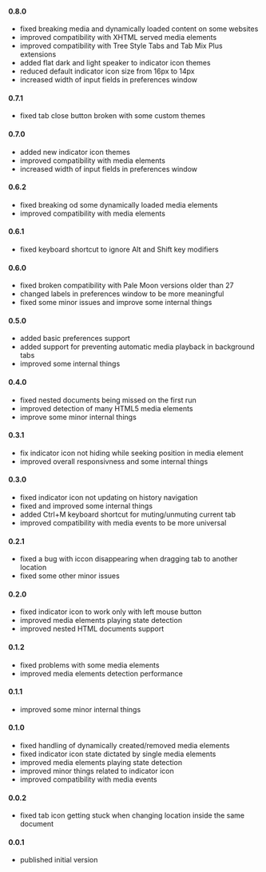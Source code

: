 #### 0.8.0
* fixed breaking media and dynamically loaded content on some websites
* improved compatibility with XHTML served media elements
* improved compatibility with Tree Style Tabs and Tab Mix Plus extensions
* added flat dark and light speaker to indicator icon themes
* reduced default indicator icon size from 16px to 14px
* increased width of input fields in preferences window

#### 0.7.1
* fixed tab close button broken with some custom themes

#### 0.7.0
* added new indicator icon themes
* improved compatibility with media elements
* increased width of input fields in preferences window

#### 0.6.2
* fixed breaking od some dynamically loaded media elements
* improved compatibility with media elements

#### 0.6.1
* fixed keyboard shortcut to ignore Alt and Shift key modifiers

#### 0.6.0
* fixed broken compatibility with Pale Moon versions older than 27
* changed labels in preferences window to be more meaningful
* fixed some minor issues and improve some internal things

#### 0.5.0
* added basic preferences support
* added support for preventing automatic media playback in background tabs
* improved some internal things

#### 0.4.0
* fixed nested documents being missed on the first run
* improved detection of many HTML5 media elements
* improve some minor internal things

#### 0.3.1
* fix indicator icon not hiding while seeking position in media element
* improved overall responsivness and some internal things

#### 0.3.0
* fixed indicator icon not updating on history navigation
* fixed and improved some internal things
* added Ctrl+M keyboard shortcut for muting/unmuting current tab
* improved compatibility with media events to be more universal

#### 0.2.1
* fixed a bug with iccon disappearing when dragging tab to another location
* fixed some other minor issues

#### 0.2.0
* fixed indicator icon to work only with left mouse button
* improved media elements playing state detection
* improved nested HTML documents support

#### 0.1.2
* fixed problems with some media elements
* improved media elements detection performance

#### 0.1.1
* improved some minor internal things

#### 0.1.0
* fixed handling of dynamically created/removed media elements
* fixed indicator icon state dictated by single media elements
* improved media elements playing state detection
* improved minor things related to indicator icon
* improved compatibility with media events

#### 0.0.2
* fixed tab icon getting stuck when changing location inside the same document

#### 0.0.1
* published initial version